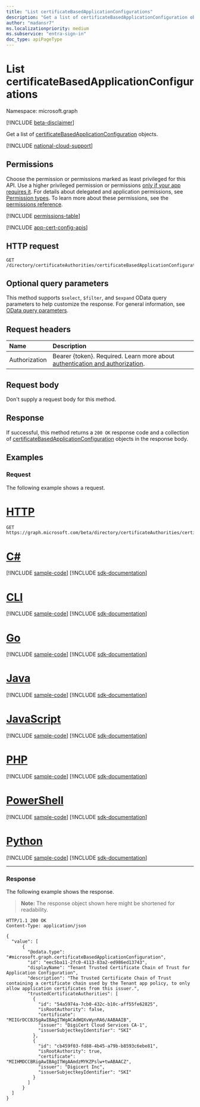 ```yaml
---
title: "List certificateBasedApplicationConfigurations"
description: "Get a list of certificateBasedApplicationConfiguration objects."
author: "madansr7"
ms.localizationpriority: medium
ms.subservice: "entra-sign-in"
doc_type: apiPageType
---
```


# List certificateBasedApplicationConfigurations
Namespace: microsoft.graph

[!INCLUDE [beta-disclaimer](../../includes/beta-disclaimer.md)]

Get a list of [certificateBasedApplicationConfiguration](../resources/certificatebasedapplicationconfiguration.md) objects.

[!INCLUDE [national-cloud-support](../../includes/all-clouds.md)]

## Permissions
Choose the permission or permissions marked as least privileged for this API. Use a higher privileged permission or permissions [only if your app requires it](/graph/permissions-overview#best-practices-for-using-microsoft-graph-permissions). For details about delegated and application permissions, see [Permission types](/graph/permissions-overview#permission-types). To learn more about these permissions, see the [permissions reference](/graph/permissions-reference).

<!-- { "blockType": "permissions", "name": "certificateauthoritypath_list_certificatebasedapplicationconfigurations" } -->
[!INCLUDE [permissions-table](../includes/permissions/certificateauthoritypath-list-certificatebasedapplicationconfigurations-permissions.md)]

[!INCLUDE [app-cert-config-apis](../includes/rbac-for-apis/app-cert-config-apis.md)]

## HTTP request

<!-- {
  "blockType": "ignored"
}
-->
``` http
GET /directory/certificateAuthorities/certificateBasedApplicationConfigurations
```

## Optional query parameters
This method supports `$select`, `$filter`, and `$expand` OData query parameters to help customize the response. For general information, see [OData query parameters](/graph/query-parameters).

## Request headers
|Name|Description|
|:---|:---|
|Authorization|Bearer {token}. Required. Learn more about [authentication and authorization](/graph/auth/auth-concepts).|

## Request body
Don't supply a request body for this method.

## Response

If successful, this method returns a `200 OK` response code and a collection of [certificateBasedApplicationConfiguration](../resources/certificatebasedapplicationconfiguration.md) objects in the response body.

## Examples

### Request
The following example shows a request.
# [HTTP](#tab/http)
<!-- {
  "blockType": "request",
  "name": "list_certificatebasedapplicationconfiguration"
}
-->
``` http
GET https://graph.microsoft.com/beta/directory/certificateAuthorities/certificateBasedApplicationConfigurations
```

# [C#](#tab/csharp)
[!INCLUDE [sample-code](../includes/snippets/csharp/list-certificatebasedapplicationconfiguration-csharp-snippets.md)]
[!INCLUDE [sdk-documentation](../includes/snippets/snippets-sdk-documentation-link.md)]

# [CLI](#tab/cli)
[!INCLUDE [sample-code](../includes/snippets/cli/list-certificatebasedapplicationconfiguration-cli-snippets.md)]
[!INCLUDE [sdk-documentation](../includes/snippets/snippets-sdk-documentation-link.md)]

# [Go](#tab/go)
[!INCLUDE [sample-code](../includes/snippets/go/list-certificatebasedapplicationconfiguration-go-snippets.md)]
[!INCLUDE [sdk-documentation](../includes/snippets/snippets-sdk-documentation-link.md)]

# [Java](#tab/java)
[!INCLUDE [sample-code](../includes/snippets/java/list-certificatebasedapplicationconfiguration-java-snippets.md)]
[!INCLUDE [sdk-documentation](../includes/snippets/snippets-sdk-documentation-link.md)]

# [JavaScript](#tab/javascript)
[!INCLUDE [sample-code](../includes/snippets/javascript/list-certificatebasedapplicationconfiguration-javascript-snippets.md)]
[!INCLUDE [sdk-documentation](../includes/snippets/snippets-sdk-documentation-link.md)]

# [PHP](#tab/php)
[!INCLUDE [sample-code](../includes/snippets/php/list-certificatebasedapplicationconfiguration-php-snippets.md)]
[!INCLUDE [sdk-documentation](../includes/snippets/snippets-sdk-documentation-link.md)]

# [PowerShell](#tab/powershell)
[!INCLUDE [sample-code](../includes/snippets/powershell/list-certificatebasedapplicationconfiguration-powershell-snippets.md)]
[!INCLUDE [sdk-documentation](../includes/snippets/snippets-sdk-documentation-link.md)]

# [Python](#tab/python)
[!INCLUDE [sample-code](../includes/snippets/python/list-certificatebasedapplicationconfiguration-python-snippets.md)]
[!INCLUDE [sdk-documentation](../includes/snippets/snippets-sdk-documentation-link.md)]

---

### Response
The following example shows the response.
>**Note:** The response object shown here might be shortened for readability.
<!-- {
  "blockType": "response",
  "truncated": true,
  "@odata.type": "Collection(microsoft.graph.certificateBasedApplicationConfiguration)"
}
-->
``` http
HTTP/1.1 200 OK
Content-Type: application/json

{
  "value": [
      {
        "@odata.type": "#microsoft.graph.certificateBasedApplicationConfiguration",
        "id": "eec5ba11-2fc0-4113-83a2-ed986ed13743",
        "displayName": "Tenant Trusted Certificate Chain of Trust for Application Configuration",
        "description": "The Trusted Certificate Chain of Trust containing a certificate chain used by the Tenant app policy, to only allow application certificates from this issuer.",
        "trustedCertificateAuthorities": [
          {
            "id": "54a5974a-7cb0-432c-b10c-aff55fe62825",
            "isRootAuthority": false,
            "certificate": "MIIGrDCCBJSgAwIBAgITWgACAdWQXvWynRA6/AABAAIB",
            "issuer": "DigiCert Cloud Services CA-1",
            "issuerSubjectkeyIdentifier": "SKI"
          },
          {
            "id": "cb459f03-fd88-4b45-a79b-b8593c6ebe81",
            "isRootAuthority": true,
            "certificate": "MIIHMDCCBRigAwIBAgITWgAAmdzMYKZPslw+twABAACZ",
            "issuer": "Digicert Inc",
            "issuerSubjectkeyIdentifier": "SKI"
          }
        ]
      }
  ]
}
```
